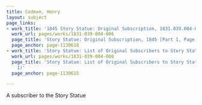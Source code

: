```yaml
---
title: Codman, Henry
layout: subject
page_links:
- work_title: '1845 Story Statue: Original Subscription, 1831.039.004-006'
  work_url: pages/works/1831-039-004-006
  page_title: 'Story Statue: Original Subscription, 1845 [Part 1, Page 2]'
  page_anchor: page-1130618
- work_title: 'Story Statue: List of Original Subscribers to Story Statue Fund, 1831.039.004-008'
  work_url: pages/works/1831-039-004-008
  page_title: 'Story Statue: List of Original Subscribers to Story Statue Fund (page
    1)'
  page_anchor: page-1130615

---
```

<p>A subscriber to the Story Statue</p>